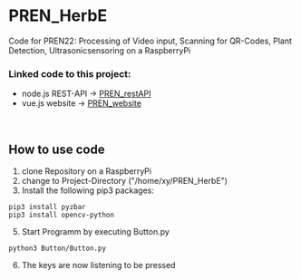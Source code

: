 # PREN_HerbE
Code for PREN22: Processing of Video input, Scanning for QR-Codes, Plant Detection, Ultrasonicsensoring on a RaspberryPi

### Linked code to this project:
- node.js REST-API -> [PREN_restAPI](https://github.com/dave1b/PREN_restAPI)
- vue.js website -> [PREN_website](https://github.com/dave1b/PREN_website)
<br>

## How to use code
1. clone Repository on a RaspberryPi
2. change to Project-Directory ("/home/xy/PREN_HerbE")
3. Install the following pip3 packages:
```
pip3 install pyzbar
pip3 install opencv-python
```
5.  Start Programm by executing Button.py 
```
python3 Button/Button.py
```
6. The keys are now listening to be pressed
 


